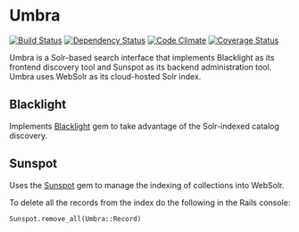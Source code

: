 # Umbra

[![Build Status](https://travis-ci.org/NYULibraries/umbra.png?branch=master)](https://travis-ci.org/NYULibraries/umbra)
[![Dependency Status](https://gemnasium.com/NYULibraries/umbra.png)](https://gemnasium.com/NYULibraries/umbra)
[![Code Climate](https://codeclimate.com/github/NYULibraries/umbra.png)](https://codeclimate.com/github/NYULibraries/umbra)
[![Coverage Status](https://coveralls.io/repos/NYULibraries/umbra/badge.png?branch=master)](https://coveralls.io/r/NYULibraries/umbra)

Umbra is a Solr-based search interface that implements Blacklight as its frontend discovery tool and Sunspot as its backend administration tool. Umbra uses WebSolr as its cloud-hosted Solr index.

## Blacklight

Implements [Blacklight](http://projectblacklight.org/) gem to take advantage of the Solr-indexed catalog discovery.

## Sunspot

Uses the [Sunspot](http://sunspot.github.com/) gem to manage the indexing of collections into WebSolr.

To delete all the records from the index do the following in the Rails console:

    Sunspot.remove_all(Umbra::Record)

